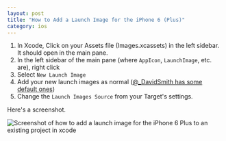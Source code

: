 ```yaml
---
layout: post
title: "How to Add a Launch Image for the iPhone 6 (Plus)"
category: ios
---
```


1. In Xcode, Click on your Assets file (Images.xcassets) in the left sidebar. It should open in the main pane.
2. In the left sidebar of the main pane (where `AppIcon`, `LaunchImage`, etc. are), right click
3. Select `New Launch Image`
4. Add your new launch images as normal ([@_DavidSmith has some default ones](https://twitter.com/_davidsmith/status/509500836293378048))
5. Change the `Launch Images Source` from your Target's settings.

Here's a screenshot.

![Screenshot of how to add a launch image for the iPhone 6 Plus to an existing project in xcode](http://imgur.com/DQAfJT7 "Screenshot: Add an iPhone 6 Plus launch image in Xcode")